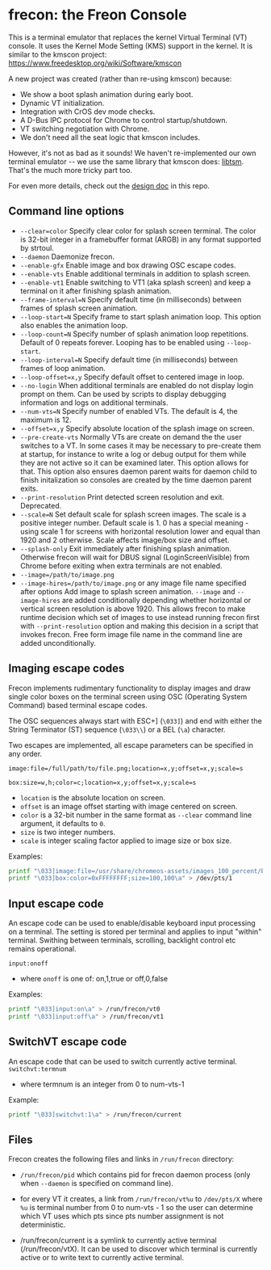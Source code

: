 # frecon: the Freon Console

This is a terminal emulator that replaces the kernel Virtual Terminal (VT)
console.  It uses the Kernel Mode Setting (KMS) support in the kernel.  It
is similar to the kmscon project:
	https://www.freedesktop.org/wiki/Software/kmscon

A new project was created (rather than re-using kmscon) because:
* We show a boot splash animation during early boot.
* Dynamic VT initialization.
* Integration with CrOS dev mode checks.
* A D-Bus IPC protocol for Chrome to control startup/shutdown.
* VT switching negotiation with Chrome.
* We don't need all the seat logic that kmscon includes.

However, it's not as bad as it sounds!  We haven't re-implemented our own
terminal emulator -- we use the same library that kmscon does:
[libtsm](https://www.freedesktop.org/wiki/Software/libtsm/).  That's the
much more tricky part too.

For even more details, check out the [design doc](./DESIGN-DOC.md) in this
repo.

## Command line options

* `--clear=color`
	Specify clear color for splash screen terminal. The color is 32-bit
integer in a framebuffer format (ARGB) in any format supported by strtoul.
* `--daemon`
	Daemonize frecon.
* `--enable-gfx`
	Enable image and box drawing OSC escape codes.
* `--enable-vts`
	Enable additional terminals in addition to splash screen.
* `--enable-vt1`
	Enable switching to VT1 (aka splash screen) and keep a terminal on it
after finishing splash animation.
* `--frame-interval=N`
	Specify default time (in milliseconds) between frames of splash screen
animation.
* `--loop-start=N`
	Specify frame to start splash animation loop. This option also enables
the animation loop.
* `--loop-count=N`
	Specify number of splash animation loop repetitions.  Default of 0
repeats forever.  Looping has to be enabled using `--loop-start`.
* `--loop-interval=N`
	Specify default time (in milliseconds) between frames of loop animation.
* `--loop-offset=x,y`
	Specify default offset to centered image in loop.
* `--no-login`
	When additional terminals are enabled do not display login prompt on
them. Can be used by scripts to display debugging information and logs on
additional terminals.
* `--num-vts=N`
	Specify number of enabled VTs. The default is 4, the maximum is 12.
* `--offset=x,y`
	Specify absolute location of the splash image on screen.
* `--pre-create-vts`
	Normally VTs are create on demand the the user switches to a VT.
In some cases it may be necessary to pre-create them at startup, for instance
to write a log or debug output for them while they are not active so it can be
examined later. This option allows for that. This option also ensures daemon
parent waits for daemon child to finish initalization so consoles are created
by the time daemon parent exits.
* `--print-resolution`
	Print detected screen resolution and exit. Deprecated.
* `--scale=N`
	Set default scale for splash screen images. The scale is a positive
integer number. Default scale is 1. 0 has a special meaning - using scale 1
for screens with horizontal resolution lower and equal than 1920 and 2
otherwise.  Scale affects image/box size and offset.
* `--splash-only`
	Exit immediately after finishing splash animation. Otherwise frecon
will wait for DBUS signal (LoginScreenVisible) from Chrome before exiting
when extra terminals are not enabled.
* `--image=/path/to/image.png`
* `--image-hires=/path/to/image.png`
or any image file name specified after options
	Add image to splash screen animation. `--image` and `--image-hires` are
added conditionally depending whether horizontal or vertical screen resolution
is above 1920. This allows frecon to make runtime decision which set of images
to use instead running frecon first with `--print-resolution` option and making
this decision in a script that invokes frecon.
Free form image file name in the command line are added unconditionally.

## Imaging escape codes

Frecon implements rudimentary functionality to display images and draw
single color boxes on the terminal screen using OSC (Operating System Command)
based terminal escape codes.

The OSC sequences always start with ESC+] (`\033]`) and end with either the
String Terminator (ST) sequence (`\033\\`) or a BEL (`\a`) character.

Two escapes are implemented, all escape parameters can be specified in any
order.

`image:file=/full/path/to/file.png;location=x,y;offset=x,y;scale=s`

`box:size=w,h;color=c;location=x,y;offset=x,y;scale=s`

* `location` is the absolute location on screen.
* `offset` is an image offset starting with image centered on screen.
* `color` is a 32-bit number in the same format as `--clear` command line
  argument, it defaults to `0`.
* `size` is two integer numbers.
* `scale` is integer scaling factor applied to image size or box size.

Examples:
```sh
printf "\033]image:file=/usr/share/chromeos-assets/images_100_percent/boot_splash_frame18.png\a" > /dev/pts/1
printf "\033]box:color=0xFFFFFFFF;size=100,100\a" > /dev/pts/1
```

## Input escape code

An escape code can be used to enable/disable keyboard input processing on
a terminal. The setting is stored per terminal and applies to input "within"
terminal. Swithing between terminals, scrolling, backlight control etc remains
operational.

`input:onoff`

* where `onoff` is one of: on,1,true or off,0,false

Examples:
```sh
printf "\033]input:on\a" > /run/frecon/vt0
printf "\033]input:off\a" > /run/frecon/vt1
```

## SwitchVT escape code

An escape code that can be used to switch currently active terminal.
`switchvt:termnum`

* where termnum is an integer from 0 to num-vts-1

Example:
```sh
printf "\033]switchvt:1\a" > /run/frecon/current
```

## Files

Frecon creates the following files and links in `/run/frecon` directory:

- `/run/frecon/pid` which contains pid for frecon daemon process (only when
  `--daemon` is specified on command line).

- for every VT it creates, a link from `/run/frecon/vt%u` to `/dev/pts/X`
  where `%u` is terminal number from 0 to num-vts - 1 so the user can determine
  which VT uses which pts since pts number assignment is not deterministic.

- /run/frecon/current is a symlink to currently active terminal 
  (/run/frecon/vtX). It can be used to discover which terminal is currently
  active or to write text to currently active terminal.